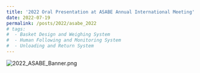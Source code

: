 ```yaml
---
title: '2022 Oral Presentation at ASABE Annual International Meeting'
date: 2022-07-19
permalink: /posts/2022/asabe_2022
# tags:
#  - Basket Design and Weighing System
#  - Human Following and Monitoring System
#  - Unloading and Return System
---
```


<img src="ASABE_2022/2022_ASABE_Banner.png"
     alt="2022_ASABE_Banner.png"
     style="float: left; margin-bottom: 10px;" />


